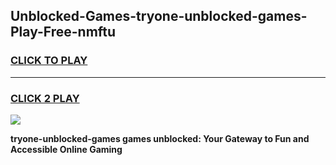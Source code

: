 
## Unblocked-Games-tryone-unblocked-games-Play-Free-nmftu
<h3>
<a href="https://premium76.site?title=tryone-unblocked-games&ref=18A">CLICK TO PLAY</a></h3>
<hr>

<h3>
<a href="https://premium76.site?title=tryone-unblocked-games&ref=18A">CLICK 2 PLAY</a>
  
</h3>

<a href="https://premium76.site?title=tryone-unblocked-games&ref=18A"><img src="https://clearcache.store/games.png"></a>


**tryone-unblocked-games games unblocked: Your Gateway to Fun and Accessible Online Gaming**
